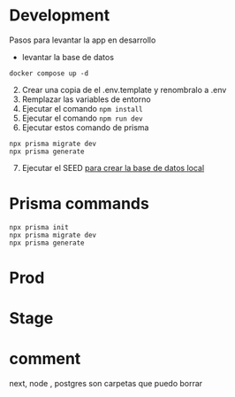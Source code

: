 # Development
Pasos para levantar la app en desarrollo 

* levantar la base de datos 
```
docker compose up -d
```
2. Crear una copia de el .env.template y renombralo a .env
3. Remplazar las variables de entorno
4. Ejecutar el comando ``` npm install ```
5. Ejecutar el comando ``` npm run dev ```
6. Ejecutar estos comando de prisma 
``` 
npx prisma migrate dev
npx prisma generate
```
7. Ejecutar el SEED [para crear la base de datos local](localhost:3000/api/seed)


# Prisma commands
```
npx prisma init 
npx prisma migrate dev
npx prisma generate
```

# Prod


# Stage


# comment
next, node , postgres son carpetas que puedo borrar